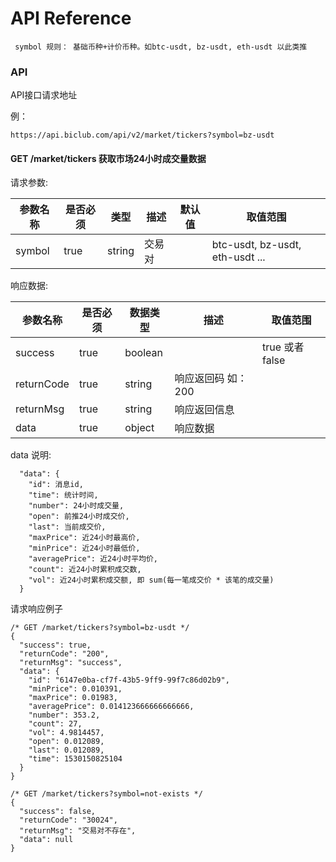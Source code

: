 # API Reference

``` symbol 规则： 基础币种+计价币种。如btc-usdt, bz-usdt, eth-usdt 以此类推```


### API

API接口请求地址

例：

```
https://api.biclub.com/api/v2/market/tickers?symbol=bz-usdt
```

#### GET /market/tickers 获取市场24小时成交量数据

 请求参数:

| 参数名称    | 是否必须  | 类型  | 描述    | 默认值   | 取值范围  |
| ------- | ----- | ------ | ----- | ----- | ----  |
| symbol    | true  | string | 交易对   |    | btc-usdt, bz-usdt, eth-usdt ...|

 响应数据:

| 参数名称   | 是否必须 | 数据类型   | 描述     | 取值范围     |
| ---------- | ---- | ------- | ------- | ------  |
| success    | true | boolean |     | true 或者 false |
| returnCode | true | string  | 响应返回码 如：200     |      |
| returnMsg  | true | string  | 响应返回信息     |    |
| data       | true | object  | 响应数据 |    |

data 说明:

```
  "data": {
    "id": 消息id,
    "time": 统计时间,
    "number": 24小时成交量,
    "open": 前推24小时成交价,
    "last": 当前成交价,
    "maxPrice": 近24小时最高价,
    "minPrice": 近24小时最低价,
    "averagePrice": 近24小时平均价,
    "count": 近24小时累积成交数,
    "vol": 近24小时累积成交额, 即 sum(每一笔成交价 * 该笔的成交量)
  }
```


请求响应例子

```
/* GET /market/tickers?symbol=bz-usdt */
{
  "success": true,
  "returnCode": "200",
  "returnMsg": "success",
  "data": {
    "id": "6147e0ba-cf7f-43b5-9ff9-99f7c86d02b9",
    "minPrice": 0.010391,
    "maxPrice": 0.01983,
    "averagePrice": 0.014123666666666666,
    "number": 353.2,
    "count": 27,
    "vol": 4.9814457,
    "open": 0.012089,
    "last": 0.012089,
    "time": 1530150825104
  }
}

/* GET /market/tickers?symbol=not-exists */
{
  "success": false,
  "returnCode": "30024",
  "returnMsg": "交易对不存在",
  "data": null
}
```
